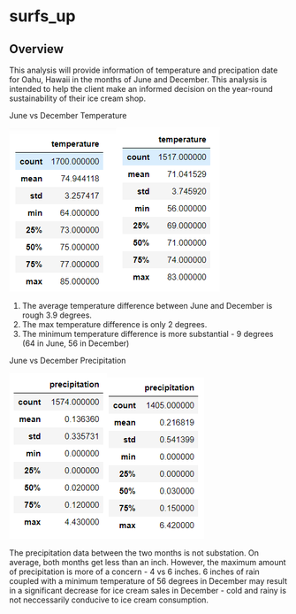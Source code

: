 # surfs_up
## Overview
This analysis will provide information of temperature and precipation date for Oahu, Hawaii in the months of June and December.  This analysis is intended to help the client make an informed decision on the year-round sustainability of their ice cream shop.

June vs December Temperature

![June temps](https://github.com/smulhern03-bootcamp/surfs_up/blob/master/June%20temp.PNG)![December temps](https://github.com/smulhern03-bootcamp/surfs_up/blob/master/December%20Temp.PNG)
1.  The average temperature difference between June and December is rough 3.9 degrees.
2.  The max temperature difference is only 2 degrees. 
3.  The minimum temperature difference is more substantial - 9 degrees (64 in June, 56 in December)


June vs December Precipitation

![June precip](https://github.com/smulhern03-bootcamp/surfs_up/blob/master/June%20precipitation.PNG)![December precip](https://github.com/smulhern03-bootcamp/surfs_up/blob/master/December%20precipitation.PNG)

The precipitation data between the two months is not substation.  On average, both months get less than an inch.  However, the maximum amount of precipitation is more of a concern - 4 vs 6 inches.  6 inches of rain coupled with a minimum temperature of 56 degrees in December may result in a significant decrease for ice cream sales in December - cold and rainy is not neccessarily conducive to ice cream consumption.
